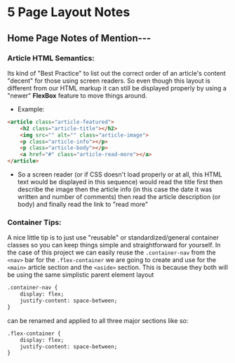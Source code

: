 # 5 Page Layout Notes


## Home Page Notes of Mention---

### Article HTML Semantics: 
Its kind of "Best Practice" to list out the correct order of an article's content "decent" for those using screen readers. So even though this layout is different from our HTML markup it can still be displayed properly by using a "newer" **FlexBox** feature to move things around. 
- Example: 
```HTML
<article class="article-featured">
    <h2 class="article-title"></h2>
    <img src="" alt="" class="article-image">
    <p class="article-info"></p>
    <p class="article-body"></p>
    <a href="#" class="article-read-more"></a>
</article>
```
- So a screen reader (or if CSS doesn't load properly or at all, this HTML text would be displayed in this sequence) would read the title first then describe the image then the article info (in this case the date it was written and number of comments) then read the article description (or body) and finally read the link to "read more" 


### Container Tips: 
A nice little tip is to just use "reusable" or standardized/general container classes so you can keep things simple and straightforward for yourself. In the case of this project we can easily reuse the `.container-nav` from the `<nav>` bar for the `.flex-container` we are going to create and use for the `<main>` article section and the `<aside>` section. This is because they both will be using the same simplistic parent element layout 

```html
.container-nav {
    display: flex;
    justify-content: space-between;
}
```
can be renamed and applied to all three major sections like so: 
```HTML
.flex-container {
    display: flex;
    justify-content: space-between;
}
```